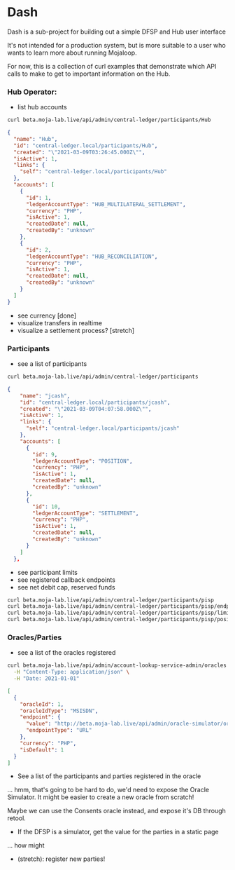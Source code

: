 # Dash

Dash is a sub-project for building out a simple DFSP and Hub user interface 

It's not intended for a production system, but is more suitable to a user who wants
to learn more about running Mojaloop.


For now, this is a collection of curl examples that demonstrate which API calls to make
to get to important information on the Hub.

### Hub Operator:

- list hub accounts
```bash
curl beta.moja-lab.live/api/admin/central-ledger/participants/Hub       
```

```json
{
  "name": "Hub",
  "id": "central-ledger.local/participants/Hub",
  "created": "\"2021-03-09T03:26:45.000Z\"",
  "isActive": 1,
  "links": {
    "self": "central-ledger.local/participants/Hub"
  },
  "accounts": [
    {
      "id": 1,
      "ledgerAccountType": "HUB_MULTILATERAL_SETTLEMENT",
      "currency": "PHP",
      "isActive": 1,
      "createdDate": null,
      "createdBy": "unknown"
    },
    {
      "id": 2,
      "ledgerAccountType": "HUB_RECONCILIATION",
      "currency": "PHP",
      "isActive": 1,
      "createdDate": null,
      "createdBy": "unknown"
    }
  ]
}
```


- see currency [done]
- visualize transfers in realtime
- visualize a settlement process? [stretch]


### Participants
- see a list of participants

```bash
curl beta.moja-lab.live/api/admin/central-ledger/participants
```


```json
{
    "name": "jcash",
    "id": "central-ledger.local/participants/jcash",
    "created": "\"2021-03-09T04:07:58.000Z\"",
    "isActive": 1,
    "links": {
      "self": "central-ledger.local/participants/jcash"
    },
    "accounts": [
      {
        "id": 9,
        "ledgerAccountType": "POSITION",
        "currency": "PHP",
        "isActive": 1,
        "createdDate": null,
        "createdBy": "unknown"
      },
      {
        "id": 10,
        "ledgerAccountType": "SETTLEMENT",
        "currency": "PHP",
        "isActive": 1,
        "createdDate": null,
        "createdBy": "unknown"
      }
    ]
  },
```

- see participant limits
- see registered callback endpoints
- see net debit cap, reserved funds
```bash
curl beta.moja-lab.live/api/admin/central-ledger/participants/pisp
curl beta.moja-lab.live/api/admin/central-ledger/participants/pisp/endpoints
curl beta.moja-lab.live/api/admin/central-ledger/participants/pisp/limits
curl beta.moja-lab.live/api/admin/central-ledger/participants/pisp/positions

```


### Oracles/Parties
- see a list of the oracles registered

```bash
curl beta.moja-lab.live/api/admin/account-lookup-service-admin/oracles \
  -H "Content-Type: application/json" \
  -H "Date: 2021-01-01"
```

```json
[
  {
    "oracleId": 1,
    "oracleIdType": "MSISDN",
    "endpoint": {
      "value": "http://beta.moja-lab.live/api/admin/oracle-simulator/oracle",
      "endpointType": "URL"
    },
    "currency": "PHP",
    "isDefault": 1
  }
]
```

- See a list of the participants and parties registered in the oracle

... hmm, that's going to be hard to do, we'd need to expose the Oracle Simulator.
It might be easier to create a new oracle from scratch!

Maybe we can use the Consents oracle instead, and expose it's DB through retool.


- If the DFSP is a simulator, get the value for the parties in a static page

... how might

- (stretch): register new parties!
